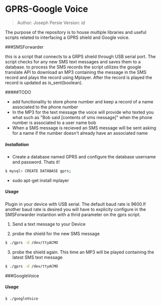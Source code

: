 # GPRS-Google Voice

> Author: Joseph Persie
> Version: $id$

The purpose of the repository is to house multiple libraries and useful scripts related to interfacing a GPRS shield and Google voice.

###SMSForwarder

this is a script that connects to a GRPS shield through USB serial port. The script checks for any new SMS text messages and saves them to a database. to process the SMS records the script utilizes the google translate API to download an MP3 containing the message in the SMS record and plays the record using Mplayer. After the record is played the record is updated as is_sent(boolean).

#####TODO

* add functionality to store phone number and keep a record of a name associated to the phone number
* In the MP3 for the text message the voice will provide who texted you what such as "Bob said [contents of sms message]" when the phone number is associated to a user name bob
* When a SMS message is recieved an SMS message will be sent asking for a name if the number doesn't already have an associated name

##### Installation

* Create a database named GPRS and configure the database username and password. Thats it!

```sh
$ mysql> CREATE DATABASE gprs;
```

* sudo apt-get install mplayer

##### Usage

Plugin in your device with USB serial. The default baud rate is 9600.If another baud rate is desired you will have to explicity configure in the SMSForwarder instantion with a thrid parameter on the gprs script.

1) Send a text message to your Device

2) probe the shield for the new SMS message

```sh
$ ./gprs -d /dev/ttyACMO
```

3) probe the shield again. This time an MP3 will be played containing the latest SMS text message

```sh
$ ./gprs -d /dev/ttyACMO
```

###GoogleVoice

##### Usage

```sh
$ ./googleVoice




